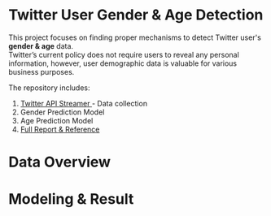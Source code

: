 # Twitter User Gender & Age Detection

This project focuses on finding proper mechanisms to detect Twitter user's **gender & age** data.        
Twitter’s current policy does not require users to reveal any personal information, however, user demographic data is valuable for various business purposes.

The repository includes: 
  1. [Twitter API Streamer ](https://github.com/LLT9798/Twitter_Demography_Prediction/blob/master/Liam_TwitterApp.ipynb) - Data collection
  2. Gender Prediction Model
  3. Age Prediction Model
  4. [Full Report & Reference](https://docs.google.com/document/d/17D5Vw6b8qzrclFOiHboAuqG0-ux_lSAIBitlC9Z0mto/edit?usp=sharing)

# Data Overview
# Modeling & Result
